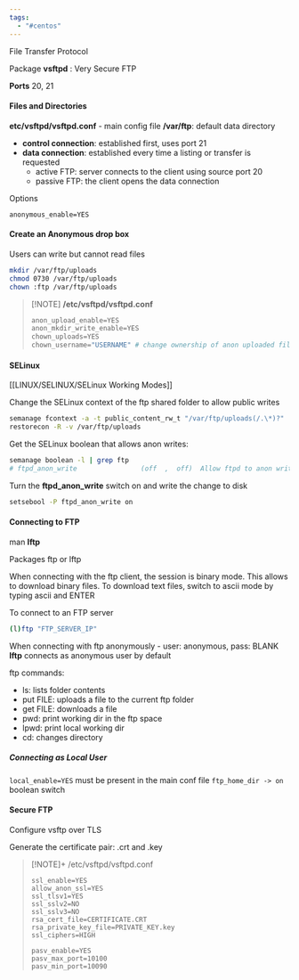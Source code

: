 ```yaml
---
tags:
  - "#centos"
---
```


File Transfer Protocol

Package
**vsftpd** : Very Secure FTP

**Ports** 20, 21
#### Files and Directories

**etc/vsftpd/vsftpd.conf** - main config file
**/var/ftp**: default data directory

* **control connection**: established first, uses port 21
* **data connection**: established every time a listing or transfer is requested
	* active FTP: server connects to the client using source port 20
	* passive FTP: the client opens the data connection

Options

```
anonymous_enable=YES
```

#### Create an Anonymous drop box

Users can write but cannot read files

``` bash
mkdir /var/ftp/uploads
chmod 0730 /var/ftp/uploads
chown :ftp /var/ftp/uploads
```

> [!NOTE] **/etc/vsftpd/vsftpd.conf**
> ``` py
> anon_upload_enable=YES
> anon_mkdir_write_enable=YES
> chown_uploads=YES
> chown_username="USERNAME" # change ownership of anon uploaded files to USER
> ```

#### SELinux

[[LINUX/SELINUX/SELinux Working Modes]]

Change the SELinux context of the ftp shared folder to allow public writes

``` bash
semanage fcontext -a -t public_content_rw_t "/var/ftp/uploads(/.\*)?"
restorecon -R -v /var/ftp/uploads
```

Get the SELinux boolean that allows anon writes:

``` bash
semanage boolean -l | grep ftp
# ftpd_anon_write                (off  ,  off)  Allow ftpd to anon write
```

Turn the **ftpd_anon_write** switch on and write the change to disk

``` bash
setsebool -P ftpd_anon_write on
```

#### Connecting to FTP

man **lftp**

Packages
ftp or lftp

When connecting with the ftp client, the session is binary mode. This allows to download binary files. To download text files, switch to ascii mode by typing ascii and ENTER

To connect to an FTP server

``` bash
(l)ftp "FTP_SERVER_IP"
```

When connecting with ftp anonymously - user: anonymous, pass: BLANK
**lftp** connects as anonymous user by default

ftp commands:
* ls: lists folder contents
* put FILE: uploads a file to the current ftp folder
* get FILE: downloads a file
* pwd: print working dir in the ftp space
* lpwd: print local working dir
* cd: changes directory
##### Connecting as Local User

`local_enable=YES` must be present in the main conf file
`ftp_home_dir -> on` boolean switch

#### Secure FTP

Configure vsftp over TLS

Generate the certificate pair: .crt and .key

> [!NOTE]+ /etc/vsftpd/vsftpd.conf
> ```
> ssl_enable=YES
> allow_anon_ssl=YES
> ssl_tlsv1=YES
> ssl_sslv2=NO
> ssl_sslv3=NO
> rsa_cert_file=CERTIFICATE.CRT
> rsa_private_key_file=PRIVATE_KEY.key
> ssl_ciphers=HIGH
> 
> pasv_enable=YES
> pasv_max_port=10100
> pasv_min_port=10090
> ```


